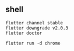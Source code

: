 ## shell
```
flutter channel stable
flutter downgrade v2.0.3
flutter doctor

flutter run -d chrome
```
